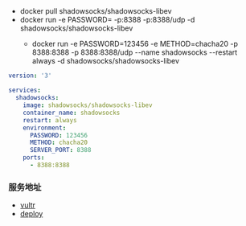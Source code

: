 ## 
* docker pull shadowsocks/shadowsocks-libev
* docker run -e PASSWORD=<password> -p<server-port>:8388 -p<server-port>:8388/udp -d shadowsocks/shadowsocks-libev
    * docker run -e PASSWORD=123456 -e METHOD=chacha20 -p 8388:8388 -p 8388:8388/udp --name shadowsocks --restart always -d shadowsocks/shadowsocks-libev


```shadowsocks.yml
version: '3'

services:
  shadowsocks:
    image: shadowsocks/shadowsocks-libev
    container_name: shadowsocks
    restart: always
    environment:
      PASSWORD: 123456
      METHOD: chacha20
      SERVER_PORT: 8388
    ports:
      - 8388:8388
```

### 服务地址
* [vultr](https://my.vultr.com/)
* [deploy](https://my.vultr.com/deploy/)





